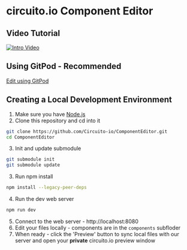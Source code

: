 # circuito.io Component Editor

## Video Tutorial
[![Intro Video](https://res.cloudinary.com/circuito/image/upload/w_300,b_white/v1550053341/circuito_youtube_help_title.png)](https://www.youtube.com/watch?v=i3CpeFhRLI4)

## Using GitPod - Recommended
[Edit using GitPod](http://gitpod.io/#https://github.com/Circuito-io/ComponentEditor)

## Creating a Local Development Environment
1. Make sure you have [Node.js](https://nodejs.org/en/download/)
2. Clone this repository and cd into it
```bash
git clone https://github.com/Circuito-io/ComponentEditor.git
cd ComponentEditor
```
3. Init and update submodule
```bash
git submodule init
git submodule update
```
3. Run npm install
```bash
npm install --legacy-peer-deps
```
4. Run the dev web server
```bash
npm run dev
```
5. Connect to the web server - http://localhost:8080
6. Edit your files locally - components are in the ```components``` subfloder
7. When ready - click the 'Preview' button to sync local files with our server and open your **private** circuito.io preview window
